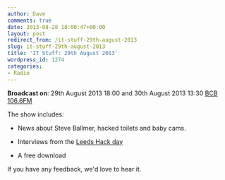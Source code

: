 ```yaml
---
author: Dave
comments: true
date: 2013-08-28 18:00:47+00:00
layout: post
redirect_from: /it-stuff-29th-august-2013
slug: it-stuff-29th-august-2013
title: 'IT Stuff: 29th August 2013'
wordpress_id: 1274
categories:
- Radio
---
```


**Broadcast on**: 29th August 2013 18:00 and 30th August 2013 13:30
[BCB 106.6FM](http://www.bcbradio.co.uk/)

The show includes:



	
  * News about Steve Ballmer, hacked toilets and baby cams.

	
  * Interviews from the [Leeds Hack day](http://leedshack.com/)

	
  * A free download


If you have any feedback, we'd love to hear it.

